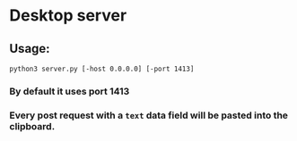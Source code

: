 # Desktop server


## Usage:
```pycon
python3 server.py [-host 0.0.0.0] [-port 1413]
```

### By default it uses port 1413
### Every post request with a `text` data field will be pasted into the clipboard.
